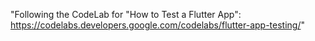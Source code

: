 "Following the CodeLab for "How to Test a Flutter App": https://codelabs.developers.google.com/codelabs/flutter-app-testing/" 
